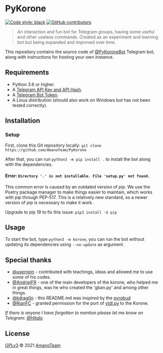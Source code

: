 # PyKorone

[![Code style: black](https://img.shields.io/badge/code%20style-black-000000.svg)](https://github.com/psf/black)
[![GitHub contributors](https://img.shields.io/github/contributors/AmanoTeam/PyKorone.svg)](https://GitHub.com/AmanoTeam/PyKorone/graphs/contributors/)

> An interaction and fun bot for Telegram groups, having some useful and other useless commands.
> Created as an experiment and learning bot but being expanded and improved over time.

This repository contains the source code of [@PyKoroneBot](https://t.me/PyKoroneBot) Telegram bot, along with instructions for hosting your own instance.

## Requirements

- Python 3.6 or higher.
- A [Telegram API Key and API Hash](https://docs.pyrogram.org/intro/setup#api-keys).
- A [Telegram Bot Token](https://t.me/botfather).
- A Linux distribution (should also work on Windows but has not been tested correctly).

## Installation

### Setup

First, clone this Git repository locally:
`git clone https://github.com/AmanoTeam/PyKorone`

After that, you can run `python3 -m pip install .` to install the bot along with the dependencies.

#### Error: `Directory '.' is not installable. File 'setup.py' not found.`

This common error is caused by an outdated version of pip. We use the Poetry
package manager to make things easier to maintain, which works with pip through
PEP-517. This is a relatively new standard, so a newer version of pip is necessary
to make it work.

Upgrade to pip 19 to fix this issue: `pip3 install -U pip`

## Usage

To start the bot, type `python3 -m korone`, you can run the bot without updating its dependencies using `--no-update` as argument.

## Special thanks

- [@usernein](https://github.com/usernein) - contributed with teachings, ideas and allowed me to use some of his codes.
- [@AndrielFR](https://github.com/AndrielFR) - one of the main developers of the korone, who helped me in great things, was he who created the 'gban.py' and among other things.
- [@kdrag0n](https://github.com/kdrag0n) - this README.md was inspired by the [pyrobud](https://github.com/kdrag0n/pyrobud)
- [@RianFC](https://github.com/RianFC) - granted permission for the port of [ytdl.py](https://t.me/UserLixoPlugins/77) to the Korone.

_If there is anyone I have forgotten to mention please let me know on Telegram: [@Hitalo](https://t.me/Hitalo)_

## License

[GPLv3](https://github.com/AmanoTeam/PyKorone/blob/main/LICENSE) © 2021 [AmanoTeam](https//github.com/AmanoTeam)
